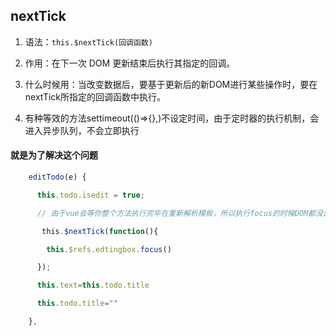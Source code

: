 ## nextTick


1. 语法：```this.$nextTick(回调函数)```

2. 作用：在下一次 DOM 更新结束后执行其指定的回调。

3. 什么时候用：当改变数据后，要基于更新后的新DOM进行某些操作时，要在nextTick所指定的回调函数中执行。
4. 有种等效的方法settimeout(()=>{},)不设定时间，由于定时器的执行机制，会进入异步队列，不会立即执行
#### 就是为了解决这个问题
```js
    editTodo(e) {

      this.todo.isedit = true;

      // 由于vue会等你整个方法执行完毕在重新解析模板，所以执行focus的时候DOM都没出来所以我们是用nextick

       this.$nextTick(function(){

        this.$refs.edtingbox.focus()

      });

      this.text=this.todo.title

      this.todo.title=""

    },
```